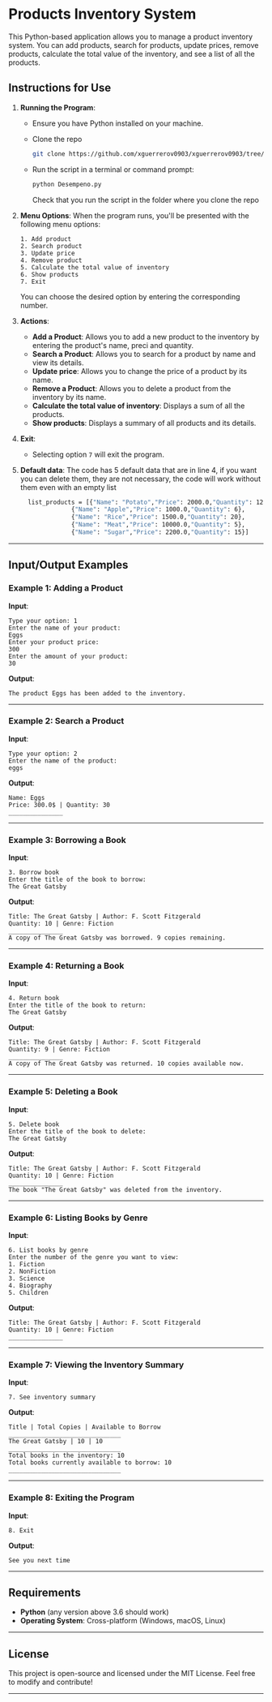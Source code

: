 # Products Inventory System

This Python-based application allows you to manage a product inventory system. You can add products, search for products, update prices, remove products, calculate the total value of the inventory, and see a list of all the products.

## Instructions for Use

1. **Running the Program**:

   * Ensure you have Python installed on your machine.
     
   * Clone the repo
     ```bash
     git clone https://github.com/xguerrerov0903/xguerrerov0903/tree/main/Prueba_desempeno
     ```
   * Run the script in a terminal or command prompt:
     ```bash
     python Desempeno.py
     ```
     Check that you run the script in the folder where you clone the repo

2. **Menu Options**:
   When the program runs, you'll be presented with the following menu options:

   ```
   1. Add product
   2. Search product
   3. Update price
   4. Remove product
   5. Calculate the total value of inventory
   6. Show products
   7. Exit
   ```

   You can choose the desired option by entering the corresponding number.

3. **Actions**:

   * **Add a Product**: Allows you to add a new product to the inventory by entering the product's name, preci and quantity.
   * **Search a Product**: Allows you to search for a product by name and view its details.
   * **Update price**: Allows you to change the price of a product by its name.
   * **Remove a Product**: Allows you to delete a product from the inventory by its name.
   * **Calculate the total value of inventory**: Displays a sum of all the products.
   * **Show products**: Displays a summary of all products and its details.

4. **Exit**:

   * Selecting option `7` will exit the program.
     
5. **Default data**:
   The code has 5 default data that are in line 4, if you want you can delete them, they are not necessary, the code will work without them even with an empty list
   ```bash
     list_products = [{"Name": "Potato","Price": 2000.0,"Quantity": 12},
                 {"Name": "Apple","Price": 1000.0,"Quantity": 6},
                 {"Name": "Rice","Price": 1500.0,"Quantity": 20},
                 {"Name": "Meat","Price": 10000.0,"Quantity": 5},
                 {"Name": "Sugar","Price": 2200.0,"Quantity": 15}]
   ```
  
---

## Input/Output Examples

### Example 1: Adding a Product

**Input**:

```
Type your option: 1
Enter the name of your product: 
Eggs
Enter your product price: 
300
Enter the amount of your product: 
30
```

**Output**:

```
The product Eggs has been added to the inventory.
```

---

### Example 2: Search a Product

**Input**:

```
Type your option: 2
Enter the name of the product: 
eggs
```

**Output**:

```
Name: Eggs
Price: 300.0$ | Quantity: 30
_______________
```

---

### Example 3: Borrowing a Book

**Input**:

```
3. Borrow book
Enter the title of the book to borrow:
The Great Gatsby
```

**Output**:

```
Title: The Great Gatsby | Author: F. Scott Fitzgerald
Quantity: 10 | Genre: Fiction
_______________
A copy of The Great Gatsby was borrowed. 9 copies remaining.
```

---

### Example 4: Returning a Book

**Input**:

```
4. Return book
Enter the title of the book to return:
The Great Gatsby
```

**Output**:

```
Title: The Great Gatsby | Author: F. Scott Fitzgerald
Quantity: 9 | Genre: Fiction
_______________
A copy of The Great Gatsby was returned. 10 copies available now.
```

---

### Example 5: Deleting a Book

**Input**:

```
5. Delete book
Enter the title of the book to delete:
The Great Gatsby
```

**Output**:

```
Title: The Great Gatsby | Author: F. Scott Fitzgerald
Quantity: 10 | Genre: Fiction
_______________
The book "The Great Gatsby" was deleted from the inventory.
```

---

### Example 6: Listing Books by Genre

**Input**:

```
6. List books by genre
Enter the number of the genre you want to view:
1. Fiction
2. NonFiction
3. Science
4. Biography
5. Children
```

**Output**:

```
Title: The Great Gatsby | Author: F. Scott Fitzgerald
Quantity: 10 | Genre: Fiction
_______________
```

---

### Example 7: Viewing the Inventory Summary

**Input**:

```
7. See inventory summary
```

**Output**:

```
Title | Total Copies | Available to Borrow
_______________________________
The Great Gatsby | 10 | 10
_______________________________
Total books in the inventory: 10
Total books currently available to borrow: 10
_______________________________
```

---

### Example 8: Exiting the Program

**Input**:

```
8. Exit
```

**Output**:

```
See you next time
```

---

## Requirements

* **Python** (any version above 3.6 should work)
* **Operating System**: Cross-platform (Windows, macOS, Linux)

---

## License

This project is open-source and licensed under the MIT License. Feel free to modify and contribute!

---

